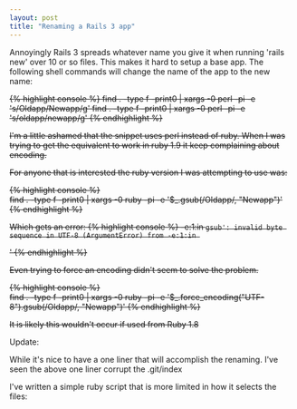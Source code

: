 ```yaml
---
layout: post
title: "Renaming a Rails 3 app"
---
```

Annoyingly Rails 3 spreads whatever name you give it when running 'rails new' over 10 or so files. This makes it hard to setup a base app. The following
shell commands will change the name of the app to the new name:
<!--more-->
<strike>{% highlight console %}
find . -type f -print0 | xargs -0 perl -pi -e 's/Oldapp/Newapp/g'
find . -type f -print0 | xargs -0 perl -pi -e 's/oldapp/newapp/g'
{% endhighlight %}

I'm a little ashamed that the snippet uses perl instead of ruby. When I was trying to get the equivalent to work in ruby 1.9 it keep complaining about encoding.

For anyone that is interested the ruby version I was attempting to use was:

{% highlight console %}  
find . -type f -print0 |
  xargs -0 ruby -pi -e '$_.gsub(/Oldapp/, "Newapp")'
{% endhighlight %}

Which gets an error:
{% highlight console %}
-e:1:in `gsub': invalid byte sequence in UTF-8 (ArgumentError)
	from -e:1:in `<main>'
{% endhighlight %}

Even trying to force an encoding didn't seem to solve the problem.

{% highlight console %}  
find . -type f -print0 |
  xargs -0 ruby -pi -e '$_.force_encoding("UTF-8").gsub(/Oldapp/, "Newapp")'
{% endhighlight %}

It is likely this wouldn't occur if used from Ruby 1.8</strike>

Update:

While it's nice to have a one liner that will accomplish the renaming. I've seen the above one liner corrupt the .git/index

I've written a simple ruby script that is more limited in how it selects the files:

<script src="https://gist.github.com/1672812.js"></script>
